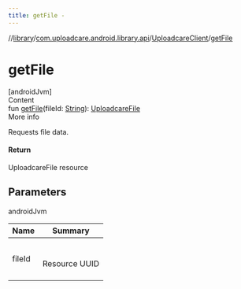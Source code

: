 ```yaml
---
title: getFile -
---
```

//[library](../../index.md)/[com.uploadcare.android.library.api](../index.md)/[UploadcareClient](index.md)/[getFile](get-file.md)



# getFile  
[androidJvm]  
Content  
fun [getFile](get-file.md)(fileId: [String](https://kotlinlang.org/api/latest/jvm/stdlib/kotlin/-string/index.html)): [UploadcareFile](../-uploadcare-file/index.md)  
More info  


Requests file data.



#### Return  


UploadcareFile resource



## Parameters  
  
androidJvm  
  
|  Name|  Summary| 
|---|---|
| <a name="com.uploadcare.android.library.api/UploadcareClient/getFile/#kotlin.String/PointingToDeclaration/"></a>fileId| <a name="com.uploadcare.android.library.api/UploadcareClient/getFile/#kotlin.String/PointingToDeclaration/"></a><br><br>Resource UUID<br><br>
  
  




